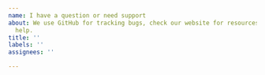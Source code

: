 ```yaml
---
name: I have a question or need support
about: We use GitHub for tracking bugs, check our website for resources on getting
  help.
title: ''
labels: ''
assignees: ''

---
```



